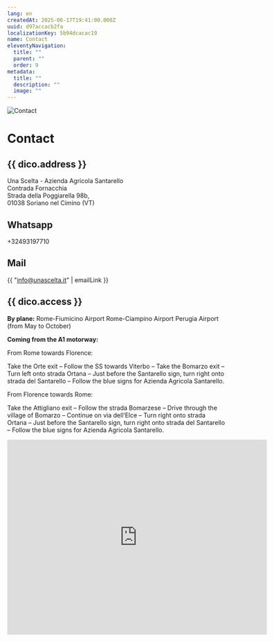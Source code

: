 ```yaml
---
lang: en
createdAt: 2025-06-17T19:41:00.000Z
uuid: d97accacb2fa
localizationKey: 5b94dcacac19
name: Contact
eleventyNavigation:
  title: ""
  parent: ""
  order: 9
metadata:
  title: ""
  description: ""
  image: ""
---
```


![Contact](/_images/Eric-et-Karima-ombre.webp)

# Contact

## {{ dico.address }}

Una Scelta - Azienda Agricola Santarello  
Contrada Fornacchia  
Strada della Poggiarella 98b,  
01038 Soriano nel Cimino (VT)

## Whatsapp

+32493197710

## Mail

{{ "info@unascelta.it" | emailLink }}

## {{ dico.access }}

**By plane:**
Rome-Fiumicino Airport
Rome-Ciampino Airport
Perugia Airport (from May to October)

**Coming from the A1 motorway:**

From Rome towards Florence:

Take the Orte exit – Follow the SS towards Viterbo – Take the Bomarzo exit – Turn left onto strada Ortana – Just before the Santarello sign, turn right onto strada del Santarello – Follow the blue signs for Azienda Agricola Santarello.

From Florence towards Rome:

Take the Attigliano exit – Follow the strada Bomarzese – Drive through the village of Bomarzo – Continue on via dell’Elce – Turn right onto strada Ortana – Just before the Santarello sign, turn right onto strada del Santarello – Follow the blue signs for Azienda Agricola Santarello.

<p>
  <iframe src="https://www.google.com/maps/embed?pb=!1m18!1m12!1m3!1d1581254.1125289383!2d12.210320036403628!3d42.48155266934161!2m3!1f0!2f0!3f0!3m2!1i1024!2i768!4f13.1!3m3!1m2!1s0x132f29a57bdd2061%3A0xb5dccfdc37fed7c0!2sUna%20Scelta%20(Az.Agr.Santarello)!5e0!3m2!1sen!2sbe!4v1750453240340!5m2!1sen!2sbe" width="600" height="450" style="border:0;" allowfullscreen="" loading="lazy" referrerpolicy="no-referrer-when-downgrade"></iframe>
</p>
